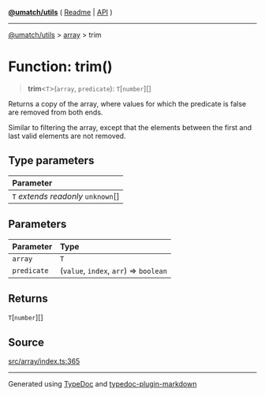 [**@umatch/utils**](../../README.md) ( [Readme](../../README.md) \| [API](../../API.md) )

---

[@umatch/utils](../../API.md) > [array](../README.md) > trim

# Function: trim()

> **trim**\<`T`\>(`array`, `predicate`): `T`[`number`][]

Returns a copy of the array, where values for which the predicate
is false are removed from both ends.

Similar to filtering the array, except that the elements between
the first and last valid elements are not removed.

## Type parameters

| Parameter                            |
| :----------------------------------- |
| `T` _extends_ _readonly_ `unknown`[] |

## Parameters

| Parameter   | Type                                   |
| :---------- | :------------------------------------- |
| `array`     | `T`                                    |
| `predicate` | (`value`, `index`, `arr`) => `boolean` |

## Returns

`T`[`number`][]

## Source

[src/array/index.ts:365](https://github.com/umatch-oficial/utils/blob/106c322/src/array/index.ts#L365)

---

Generated using [TypeDoc](https://typedoc.org/) and [typedoc-plugin-markdown](https://www.npmjs.com/package/typedoc-plugin-markdown)
